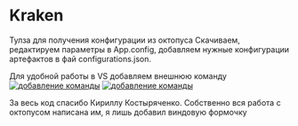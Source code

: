 # Kraken
Тулза для получения конфигурации из октопуса
Скачиваем, редактируем параметры в App.config, 
добавляем нужные конфигурации артефактов в фай configurations.json.

Для удобной работы в VS добавляем внешнюю команду
[![добавление команды](https://prnt.sc/se4fg5 "добавление команды")](https://prnt.sc/se4fg5 "добавление команды")
[![добавление команды](http://prntscr.com/se4gf3 "добавление команды")](http://prntscr.com/se4gf3 "добавление команды")

За весь код спасибо Кириллу Костыряченко. Собственно вся работа с октопусом написана им, я лишь добавил виндовую формочку
